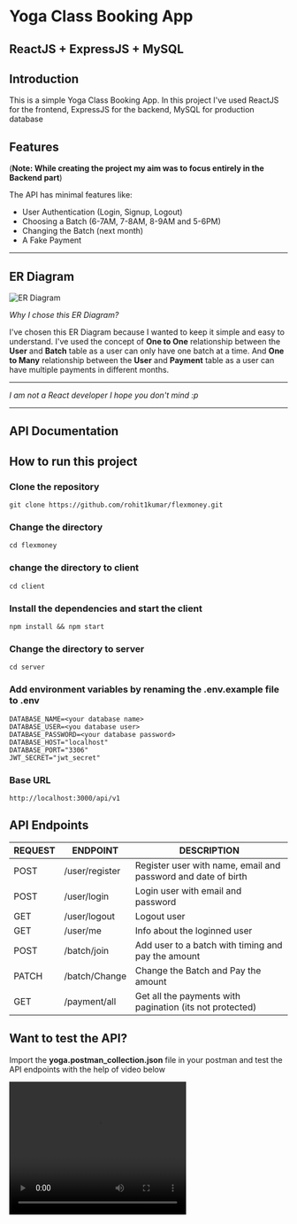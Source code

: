# Yoga Class Booking App

## ReactJS + ExpressJS + MySQL
## Introduction
This is a simple Yoga Class Booking App. In this project I've used ReactJS for the frontend, ExpressJS for the backend, MySQL for production database

## Features
(**Note: While creating the project my aim was to focus entirely in the Backend part**)

 The API has minimal features like:
- User Authentication (Login, Signup, Logout)
- Choosing a Batch (6-7AM, 7-8AM, 8-9AM and 5-6PM)
- Changing the Batch (next month)
- A Fake Payment
---
## ER Diagram
![ER Diagram](https://i.imgur.com/JZqlNFs.png)

 *Why I chose this ER Diagram?*

 I've chosen this ER Diagram because I wanted to keep it simple and easy to understand. I've used the concept of **One to One** relationship between the **User** and **Batch** table as a user can only have one batch at a time. And **One to Many** relationship between the **User** and **Payment** table as a user can have multiple payments in different months.

 ---

*I am not a React developer I hope you don't mind :p*

---

## API Documentation
## How to run this project
### Clone the repository
    git clone https://github.com/rohit1kumar/flexmoney.git

### Change the directory
    cd flexmoney

### change the directory to client
    cd client

### Install the dependencies and start the client
    npm install && npm start
### Change the directory to server
    cd server
### Add environment variables by renaming the .env.example file to .env

    DATABASE_NAME=<your database name>
    DATABASE_USER=<you database user>
    DATABASE_PASSWORD=<your database password>
    DATABASE_HOST="localhost"
    DATABASE_PORT="3306"
    JWT_SECRET="jwt_secret"
### Base URL
    http://localhost:3000/api/v1
## API Endpoints
|  REQUEST  |  ENDPOINT         |  DESCRIPTION
|    ---    |    ---            |     ---
| POST      | /user/register    | Register user with name, email and password and date of birth
| POST      | /user/login       | Login user with email and password
| GET       | /user/logout      | Logout user
| GET       | /user/me          | Info about the loginned user
| POST      | /batch/join       | Add user to a batch with timing and pay the amount
| PATCH     | /batch/Change     | Change the Batch and Pay the amount
| GET       | /payment/all      | Get all the payments with pagination (its not protected)

## Want to test the API?

Import the **yoga.postman_collection.json** file in your postman and test the API endpoints with the help of video below

<!-- <video width="320" height="240" controls>
  <source src="https://i.imgur.com/GKJKny7.mp4" type="video/mp4">
</video> -->

<video width="320" height="240" controls>
  <source src="https://www.youtube.com/watch?v=46YU0-6wXVs" type="video/mp4">
</video>